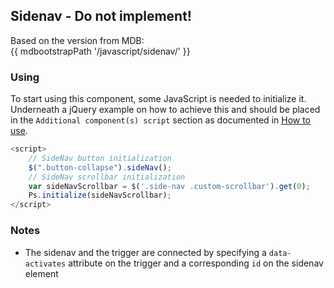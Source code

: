 ## Sidenav - Do not implement!

Based on the version from MDB:<br>
{{ mdbootstrapPath '/javascript/sidenav/' }}

### Using

To start using this component, some JavaScript is needed to initialize it.<br>
Underneath a jQuery example on how to achieve this and should be placed in the `Additional component(s) script` section as documented in [How to use](/docs/how-to-use).

```javascript
<script>
    // SideNav button initialization
    $(".button-collapse").sideNav();
    // SideNav scrollbar initialization
    var sideNavScrollbar = $('.side-nav .custom-scrollbar').get(0);
    Ps.initialize(sideNavScrollbar);
</script>
```

### Notes

* The sidenav and the trigger are connected by specifying a `data-activates` attribute on the trigger and a corresponding `id` on the sidenav element
